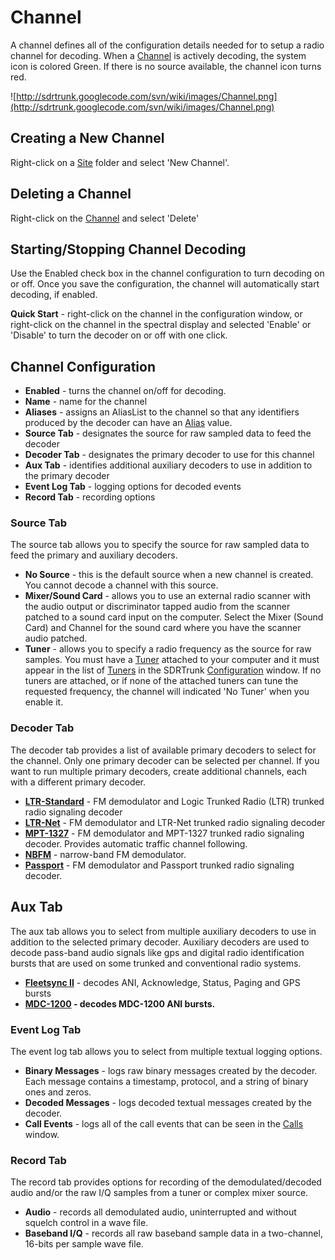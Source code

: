 # Channel #

A channel defines all of the configuration details needed for to setup a radio channel for decoding. When a [Channel](Channel.md) is actively decoding, the system icon is colored Green.  If there is no source available, the channel icon turns red.

![http://sdrtrunk.googlecode.com/svn/wiki/images/Channel.png](http://sdrtrunk.googlecode.com/svn/wiki/images/Channel.png)

## Creating a New Channel ##

Right-click on a [Site](Site.md) folder and select 'New Channel'.

## Deleting a Channel ##

Right-click on the [Channel](Channel.md) and select 'Delete'

## Starting/Stopping Channel Decoding ##

Use the Enabled check box in the channel configuration to turn decoding on or off.  Once you save the configuration, the channel will automatically start decoding, if enabled.

**Quick Start** - right-click on the channel in the configuration window, or right-click on the channel in the spectral display and selected 'Enable' or 'Disable' to turn the decoder on or off with one click.

## Channel Configuration ##

  * **Enabled** - turns the channel on/off for decoding.
  * **Name** - name for the channel
  * **Aliases** - assigns an AliasList to the channel so that any identifiers produced by the decoder can have an [Alias](Alias.md) value.
  * **Source Tab** - designates the source for raw sampled data to feed the decoder
  * **Decoder Tab** - designates the primary decoder to use for this channel
  * **Aux Tab** - identifies additional auxiliary decoders to use in addition to the primary decoder
  * **Event Log Tab** - logging options for decoded events
  * **Record Tab** - recording options

### Source Tab ###

The source tab allows you to specify the source for raw sampled data to feed the primary and auxiliary decoders.

  * **No Source** - this is the default source when a new channel is created.  You cannot decode a channel with this source.
  * **Mixer/Sound Card** - allows you to use an external radio scanner with the audio output or discriminator tapped audio from the scanner patched to a sound card input on the computer.  Select the Mixer (Sound Card) and Channel for the sound card where you have the scanner audio patched.
  * **Tuner** - allows you to specify a radio frequency as the source for raw samples.  You must have a [Tuner](Tuner.md) attached to your computer and it must appear in the list of [Tuners](Tuners.md) in the SDRTrunk [Configuration](Configuration.md) window.  If no tuners are attached, or if none of the attached tuners can tune the requested frequency, the channel will indicated 'No Tuner' when you enable it.

### Decoder Tab ###

The decoder tab provides a list of available primary decoders to select for the channel.  Only one primary decoder can be selected per channel.  If you want to run multiple primary decoders, create additional channels, each with a different primary decoder.

  * **[LTR-Standard](LTR.md)** - FM demodulator and Logic Trunked Radio (LTR) trunked radio signaling decoder
  * **[LTR-Net](LTRNet.md)** - FM demodulator and LTR-Net trunked radio signaling decoder
  * **[MPT-1327](MPT1327.md)** - FM demodulator and MPT-1327 trunked radio signaling decoder.  Provides automatic traffic channel following.
  * **[NBFM](NBFM.md)** - narrow-band FM demodulator.
  * **[Passport](Passport.md)** - FM demodulator and Passport trunked radio signaling decoder.

## Aux Tab ##
The aux tab allows you to select from multiple auxiliary decoders to use in addition to the selected primary decoder.  Auxiliary decoders are used to decode pass-band audio signals like gps and digital radio identification bursts that are used on some trunked and conventional radio systems.

  * **[Fleetsync II](Fleetsync2Decoder.md)** - decodes ANI, Acknowledge, Status, Paging and GPS bursts
  * **[MDC-1200](MDC1200Decoder.md) - decodes MDC-1200 ANI bursts.**

### Event Log Tab ###
The event log tab allows you to select from multiple textual logging options.

  * **Binary Messages** - logs raw binary messages created by the decoder.  Each message contains a timestamp, protocol, and a string of binary ones and zeros.
  * **Decoded Messages** - logs decoded textual messages created by the decoder.
  * **Call Events** - logs all of the call events that can be seen in the [Calls](CallEvents.md) window.

### Record Tab ###
The record tab provides options for recording of the demodulated/decoded audio and/or the raw I/Q samples from a tuner or complex mixer source.

  * **Audio** - records all demodulated audio, uninterrupted and without squelch control in a wave file.
  * **Baseband I/Q** - records all raw baseband sample data in a two-channel, 16-bits per sample wave file.